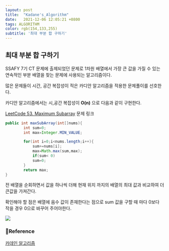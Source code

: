 ```yaml
---
layout: post 
title:  "Kadane's_Algorithm"
date:   2021-12-06 12:05:21 +0800 
tags: ALGORITHM
color: rgb(154,133,255)
subtitle: '최대 부분 합 구하기'
--- 
```


## 최대 부분 합 구하기

SSAFY 7기 CT 문제에 출제되었던 문제로 1차원 배열에서 가장 큰 값을 가질 수 있는 연속적인 부분 배열을 찾는 문제에 사용되는 알고리즘이다.

많은 문제들이 시간, 공간 복잡성이 적은 카디안 알고리즘을 적용한 문제풀이를 선호한다.

카디안 알고리즘에서는 시,공간 복잡성이 **O(n)** 으로 다음과 같이 구현한다.


[LeetCode 53. Maximum Subarray](https://leetcode.com/problems/maximum-subarray/) 문제 링크
```java
public int maxSubArray(int[]nums){
        int sum=0;
        int max=Integer.MIN_VALUE;

        for(int i=0;i<nums.length;i++){
            sum+=nums[i];
            max=Math.max(sum,max);
            if(sum< 0)
            sum=0;
        }
        return max;
}
```
전 배열을 순회하면서 값을 하나씩 더해 현재 위치 까지의 배열의 최대 값과 비교하여 더 큰값을 가져간다.

확인해야 할 점은 배열에 음수 값이 존재한다는 점으로 sum 값을 구할 때 마다 0보다 작을 경우 0으로 바꾸어 주어야한다.


![](https://assets.leetcode.com/users/images/2715e7ab-8fad-4f5f-ace9-cfe83acba68f_1637809592.7767313.jpeg)


### 🧾Reference
[카데인 알고리즘](https://www.geeksforgeeks.org/largest-sum-contiguous-subarray/)